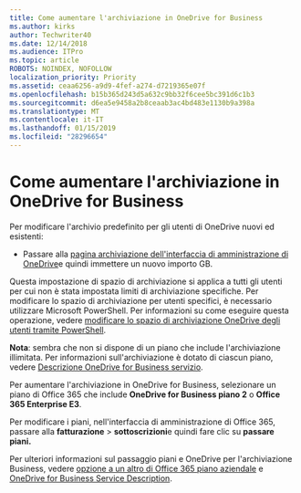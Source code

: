 ```yaml
---
title: Come aumentare l'archiviazione in OneDrive for Business
ms.author: kirks
author: Techwriter40
ms.date: 12/14/2018
ms.audience: ITPro
ms.topic: article
ROBOTS: NOINDEX, NOFOLLOW
localization_priority: Priority
ms.assetid: ceaa6256-a9d9-4fef-a274-d7219365e07f
ms.openlocfilehash: b15b365d243d5a632c9bb32f6cee5bc391d6c1b3
ms.sourcegitcommit: d6ea5e9458a2b8ceaab3ac4bd483e1130b9a398a
ms.translationtype: MT
ms.contentlocale: it-IT
ms.lasthandoff: 01/15/2019
ms.locfileid: "28296654"
---
```

# <a name="how-to-increase-storage-in-onedrive-for-business"></a>Come aumentare l'archiviazione in OneDrive for Business

Per modificare l'archivio predefinito per gli utenti di OneDrive nuovi ed esistenti:
  
- Passare alla [pagina archiviazione dell'interfaccia di amministrazione di OneDrive](https://admin.onedrive.com/?v=StorageSettings)e quindi immettere un nuovo importo GB.
    
Questa impostazione di spazio di archiviazione si applica a tutti gli utenti per cui non è stata impostata limiti di archiviazione specifiche. Per modificare lo spazio di archiviazione per utenti specifici, è necessario utilizzare Microsoft PowerShell. Per informazioni su come eseguire questa operazione, vedere [modificare lo spazio di archiviazione OneDrive degli utenti tramite PowerShell](https://go.microsoft.com/fwlink/?linkid=866402). 
  
 **Nota**: sembra che non si dispone di un piano che include l'archiviazione illimitata. Per informazioni sull'archiviazione è dotato di ciascun piano, vedere [Descrizione OneDrive for Business servizio](https://go.microsoft.com/fwlink/p/?LinkID=826071).
  
Per aumentare l'archiviazione in OneDrive for Business, selezionare un piano di Office 365 che include **OneDrive for Business piano 2** o **Office 365 Enterprise E3**. 
  
Per modificare i piani, nell'interfaccia di amministrazione di Office 365, passare alla **fatturazione** \> **sottoscrizioni**e quindi fare clic su **passare piani.**
  
Per ulteriori informazioni sul passaggio piani e OneDrive per l'archiviazione Business, vedere [opzione a un altro di Office 365 piano aziendale](https://go.microsoft.com/fwlink/?LinkId=2031117) e [OneDrive for Business Service Description](https://go.microsoft.com/fwlink/?LinkId-2031122).
  

